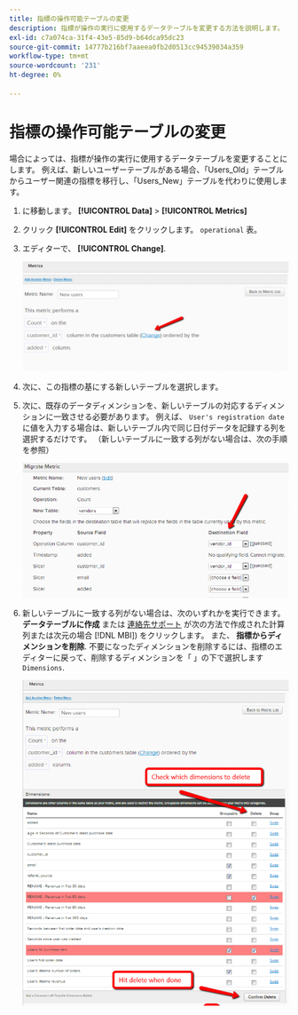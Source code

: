 ```yaml
---
title: 指標の操作可能テーブルの変更
description: 指標が操作の実行に使用するデータテーブルを変更する方法を説明します。
exl-id: c7a074ca-31f4-43e5-85d9-b64dca95dc23
source-git-commit: 14777b216bf7aaeea0fb2d0513cc94539034a359
workflow-type: tm+mt
source-wordcount: '231'
ht-degree: 0%

---
```


# 指標の操作可能テーブルの変更

場合によっては、指標が操作の実行に使用するデータテーブルを変更することにします。 例えば、新しいユーザーテーブルがある場合、「Users\_Old」テーブルからユーザー関連の指標を移行し、「Users\_New」テーブルを代わりに使用します。

1. に移動します。 **[!UICONTROL Data]** > **[!UICONTROL Metrics]**
1. クリック **[!UICONTROL Edit]** をクリックします。 `operational` 表。
1. エディターで、 **[!UICONTROL Change]**.

   ![](../../assets/change-metrics-1.png)
1. 次に、この指標の基にする新しいテーブルを選択します。
1. 次に、既存のデータディメンションを、新しいテーブルの対応するディメンションに一致させる必要があります。 例えば、 `User's registration date`に値を入力する場合は、新しいテーブル内で同じ日付データを記録する列を選択するだけです。 （新しいテーブルに一致する列がない場合は、次の手順を参照）

   ![](../../assets/change-metrics-2.png)

1. 新しいテーブルに一致する列がない場合は、次のいずれかを実行できます。 **データテーブルに作成** または [連絡先サポート](https://experienceleague.adobe.com/docs/commerce-knowledge-base/kb/troubleshooting/miscellaneous/mbi-service-policies.html?lang=en) が次の方法で作成された計算列または次元の場合 [!DNL MBI]) をクリックします。 また、 **指標からディメンションを削除**. 不要になったディメンションを削除するには、指標のエディターに戻って、削除するディメンションを「 」の下で選択します `Dimensions`.

   ![](../../assets/change-metrics-3.png)
